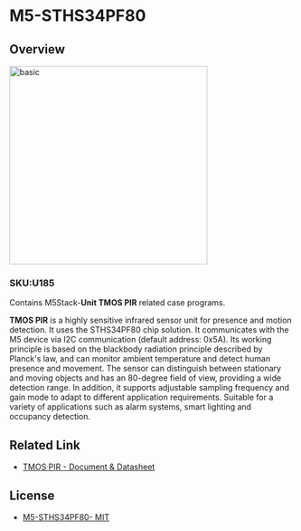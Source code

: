 # M5-STHS34PF80

## Overview

<img src="https://m5stack.oss-cn-shenzhen.aliyuncs.com/resource/docs/products/unit/UNIT-TMOS%20PIR/4.webp" alt="basic" width="350" height="350">

### SKU:U185

Contains M5Stack-**Unit TMOS PIR** related case programs.

**TMOS PIR** is a highly sensitive infrared sensor unit for presence and motion detection. It uses the STHS34PF80 chip solution. It communicates with the M5 device via I2C communication (default address: 0x5A). Its working principle is based on the blackbody radiation principle described by Planck's law, and can monitor ambient temperature and detect human presence and movement. The sensor can distinguish between stationary and moving objects and has an 80-degree field of view, providing a wide detection range. In addition, it supports adjustable sampling frequency and gain mode to adapt to different application requirements. Suitable for a variety of applications such as alarm systems, smart lighting and occupancy detection.

## Related Link

- [TMOS PIR - Document & Datasheet](https://docs.m5stack.com/en/products/sku/U185)

## License

- [M5-STHS34PF80- MIT](LICENSE)